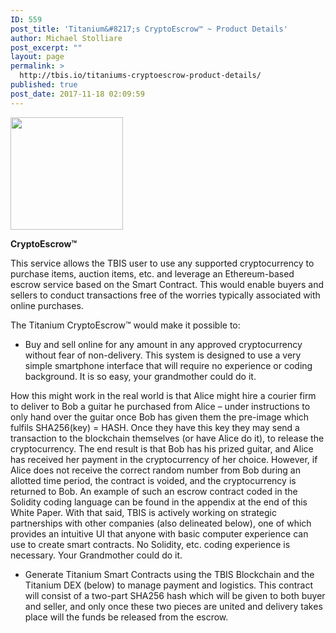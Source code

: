 ```yaml
---
ID: 559
post_title: 'Titanium&#8217;s CryptoEscrow™ ~ Product Details'
author: Michael Stolliare
post_excerpt: ""
layout: page
permalink: >
  http://tbis.io/titaniums-cryptoescrow-product-details/
published: true
post_date: 2017-11-18 02:09:59
---
```

<img class="aligncenter size-square wp-image-255" src="https://tbis.io/wp-content/uploads/2015/05/contract-icon-180x180.png" alt="" width="180" height="180" />

<strong>CryptoEscrow™</strong>

This service allows the TBIS user to use any supported cryptocurrency to purchase items, auction items, etc. and leverage an Ethereum-based escrow service based on the Smart Contract. This would enable buyers and sellers to conduct transactions free of the worries typically associated with online purchases.

The Titanium CryptoEscrow™ would make it possible to:
<ul>
 	<li>Buy and sell online for any amount in any approved cryptocurrency without fear of non-delivery. This system is designed to use a very simple smartphone interface that will require no experience or coding background. It is so easy, your grandmother could do it.</li>
</ul>
How this might work in the real world is that Alice might hire a courier firm to deliver to Bob a guitar he purchased from Alice – under instructions to only hand over the guitar once Bob has given them the pre-image which fulfils SHA256(key) = HASH. Once they have this key they may send a transaction to the blockchain themselves (or have Alice do it), to release the cryptocurrency. The end result is that Bob has his prized guitar, and Alice has received her payment in the cryptocurrency of her choice. However, if Alice does not receive the correct random number from Bob during an allotted time period, the contract is voided, and the cryptocurrency is returned to Bob. An example of such an escrow contract coded in the Solidity coding language can be found in the appendix at the end of this White Paper. With that said, TBIS is actively working on strategic partnerships with other companies (also delineated below), one of which provides an intuitive UI that anyone with basic computer experience can use to create smart contracts. No Solidity, etc. coding experience is necessary. Your Grandmother could do it.
<ul>
 	<li>Generate Titanium Smart Contracts using the TBIS Blockchain and the Titanium DEX (below) to manage payment and logistics. This contract will consist of a two-part SHA256 hash which will be given to both buyer and seller, and only once these two pieces are united and delivery takes place will the funds be released from the escrow.</li>
</ul>
&nbsp;